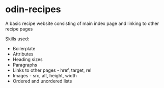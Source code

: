 # odin-recipes

A basic recipe website consisting of main index page and linking to other recipe pages

Skills used:
- Boilerplate
- Attributes
- Heading sizes
- Paragraphs
- Links to other pages - href, target, rel
- Images - src, alt, height, width
- Ordered and unordered lists